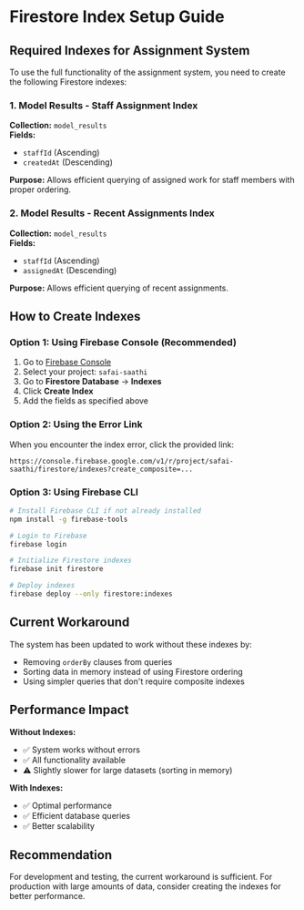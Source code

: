 # Firestore Index Setup Guide

## Required Indexes for Assignment System

To use the full functionality of the assignment system, you need to create the following Firestore indexes:

### 1. Model Results - Staff Assignment Index
**Collection:** `model_results`  
**Fields:**
- `staffId` (Ascending)
- `createdAt` (Descending)

**Purpose:** Allows efficient querying of assigned work for staff members with proper ordering.

### 2. Model Results - Recent Assignments Index
**Collection:** `model_results`  
**Fields:**
- `staffId` (Ascending) 
- `assignedAt` (Descending)

**Purpose:** Allows efficient querying of recent assignments.

## How to Create Indexes

### Option 1: Using Firebase Console (Recommended)
1. Go to [Firebase Console](https://console.firebase.google.com/)
2. Select your project: `safai-saathi`
3. Go to **Firestore Database** → **Indexes**
4. Click **Create Index**
5. Add the fields as specified above

### Option 2: Using the Error Link
When you encounter the index error, click the provided link:
```
https://console.firebase.google.com/v1/r/project/safai-saathi/firestore/indexes?create_composite=...
```

### Option 3: Using Firebase CLI
```bash
# Install Firebase CLI if not already installed
npm install -g firebase-tools

# Login to Firebase
firebase login

# Initialize Firestore indexes
firebase init firestore

# Deploy indexes
firebase deploy --only firestore:indexes
```

## Current Workaround

The system has been updated to work without these indexes by:
- Removing `orderBy` clauses from queries
- Sorting data in memory instead of using Firestore ordering
- Using simpler queries that don't require composite indexes

## Performance Impact

**Without Indexes:**
- ✅ System works without errors
- ✅ All functionality available
- ⚠️ Slightly slower for large datasets (sorting in memory)

**With Indexes:**
- ✅ Optimal performance
- ✅ Efficient database queries
- ✅ Better scalability

## Recommendation

For development and testing, the current workaround is sufficient. For production with large amounts of data, consider creating the indexes for better performance.
